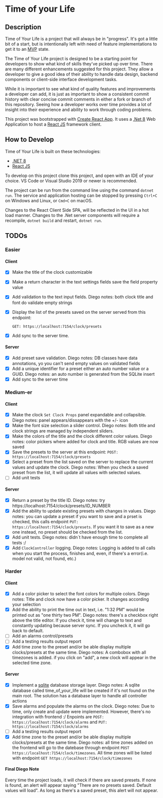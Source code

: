 # Time of your Life

## Description

Time of Your Life is a project that will always be in "progress".  It's got a little bit of a start, but is intentionally left with need of feature implementations to get it to an [MVP] state.

The Time of Your Life project is designed to be a starting point for developers to show what kind of skills they've picked up over time.  There are many different enhancements suggested for this project.  They allow a developer to give a good idea of their ability to handle data design, backend components or client-side interface development tasks.

While it is important to see what kind of quality features and improvements a developer can add,  it is just as important to show a consistent commit history with clear concise commit comments in either a fork or branch of this repository. Seeing how a developer works over time provides a lot of insight into their experience and ability to work through coding problems.

This project was bootstrapped with [Create React App].  It uses a [.Net 8] Web Application to host a [React JS] framework client.

## How to Develop

Time of Your Life is built on these technologies:

- [.NET 8]
- [React JS]

To develop on this project clone this project, and open with an IDE of your choice. VS Code or Visual Studio 2019 or newer is recommended.

The project can be run from the command line using the command `dotnet run`.  The service and application hosting can be stopped by pressing `Ctrl+C` on Windows and Linux, or `Cmd+C` on macOS.

Changes to the React Client Side SPA, will be reflected in the UI in a hot load manner. Changes to the .Net server components will require a recompile, `dotnet build` and restart, `dotnet run`.

## TODOs

### Easier

#### Client

- [X] Make the title of the clock customizable

- [X] Make a return character in the text settings fields save the field property value

- [X] Add validation to the text input fields. Diego notes: both clock title and font do validate empty strings

- [X] Display the list of the presets saved on the server served from this endpoint:

  `GET: https://localhost:7154/clock/presets`

- [X] Add sync to the server time.

#### Server

- [X] Add preset save validation. Diego notes: DB classes have data annotations, yo you can't send empty values on validated fields
- [X] Add a unique identifier for a preset either an auto number value or a GUID. Diego notes: an auto number is generated from the SQLite insert
- [X] Add sync to the server time

### Medium-er

#### Client

- [X] Make the clock `Set Clock Props` panel expandable and collapsible. Diego notes: panel appears/dissappears with the +/- icon
- [X] Make the font size selection a slider control. Diego notes: Both title and clock strings are managed by independent sliders.
- [X] Make the colors of the title and the clock different color values. Diego notes: color pickers where added for clock and title. RGB values are now saved
- [X] Save the presets to the server at this endpoint:
  `POST: https://localhost:7154/clock/presets`
- [X] Select a preset from the list saved on the server to replace the current values and update the clock. Diego notes: When you check a saved preset from the list, it will update all values with selected values.
- [ ] Add unit tests

#### Server

- [X] Return a preset by the title ID. Diego notes: try https://localhost:7154/clock/presets/ID_NUMBER
- [X] Add the ability to update existing presets with changes in values. Diego notes: you can update a preset if you want to save and a prset is checked, this calls endpoint `PUT: https://localhost:7154/clock/presets`. If you want it to save as a new one instead, no preset should be checked from the list.
- [X] Add unit tests. Diego notes: didn´t have enough time to complete all tests :/
- [X] Add `ClockController` logging. Diego notes: Logging is added to all calls when you start the process, finishes and, even, if there's a error(i.e. model not valid, not found, etc.)

### Harder

#### Client

- [X] Add a color picker to select the font colors for multiple colors. Diego notes: Title and clock now have a color picker. It changes according your selection
- [X] Add the ability to print the time out in text, i.e. "1:32 PM" would be printed out as "one thirty two PM". Diego notes: there's a checkbox right above the title editor. If you check it, time will change to text and constantly updating because server sync. If you uncheck it, it will go back to default.
- [ ] Add an alarms control/presets
- [ ] Add a testing results output report
- [X] Add time zone to the preset and/or be able display multiple clocks/presets at the same time. Diego notes: A combobox with all timezones is added. if you click on "add", a new clock will appear in the selected time zone.

#### Server

- [X] Implement a [sqlite] database storage layer. Diego notes: A sqlite database called time_of_your_life will be created if it's not found on the main root. The solution has a database layer to handle all controller actions
- [X] Save alarms and populate the alarms on the clock. Diego notes: Due to time, only create and update were implemented. However, there's no integration with frontend :/
Enpoints are `POST: https://localhost:7154/clock/alarms` and `PUT: https://localhost:7154/clock/alarms`
- [ ] Add a testing results output report
- [X] Add time zone to the preset and/or be able display multiple clocks/presets at the same time. Diego notes: all time zones added on the frontend will go to the datebase through endpoint `POST https://localhost:7154/clock/timezones`. All time zones will be listed with endpoint `GET https://localhost:7154/clock/timezones`

#### Final Diego Note
Every time the project loads, it will check if there are saved presets. If none is found, an alert will appear saying "There are no presets saved. Default values will load". As long as there's a saved preset, this alert will not appear.

<!-- links -->

[Create React App]: https://github.com/facebookincubator/create-react-app "Create React App"
[MVP]: https://www.agilealliance.org/glossary/mvp/ "AGILE GLOSSARY: Minimum Viable Product (MVP)"
[sqlite]: https://www.sqlite.org/index.html "What Is SQLite"
[.NET 8]: https://dotnet.microsoft.com/en-us/download "Download .NET"
[React JS]: https://react.dev/ "React: The library for web and native user interfaces"
